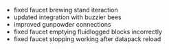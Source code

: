 - fixed faucet brewing stand iteraction
- updated integration with buzzier bees
- improved gunpowder connections
- fixed faucet emptying fluidlogged blocks incorrectly
- fixed faucet stopping working after datapack reload